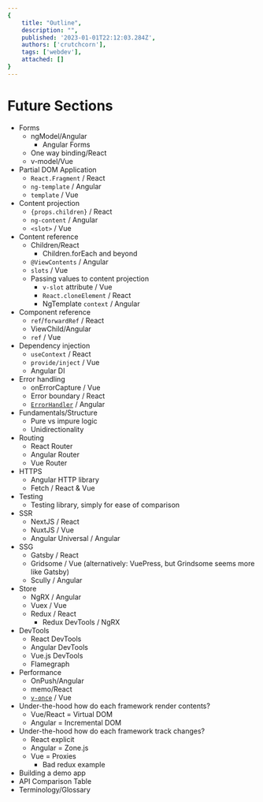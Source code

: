 ```yaml
---
{
    title: "Outline",
    description: "",
    published: '2023-01-01T22:12:03.284Z',
    authors: ['crutchcorn'],
    tags: ['webdev'],
    attached: []
}
---
```


# Future Sections

- Forms
  - ngModel/Angular
    - Angular Forms
  - One way binding/React
  - v-model/Vue
- Partial DOM Application
  - `React.Fragment` / React
  - `ng-template` / Angular
  - `template` / Vue
- Content projection
  - `{props.children}` / React
  - `ng-content` / Angular
  - `<slot>` / Vue
- Content reference
  - Children/React
    - Children.forEach and beyond
  - `@ViewContents` / Angular
  - `slots` / Vue
  - Passing values to content projection
    - `v-slot` attribute / Vue
    - `React.cloneElement` / React
    - NgTemplate `context` / Angular
- Component reference
  - `ref`/`forwardRef` / React
  - ViewChild/Angular
  - `ref` / Vue
- Dependency injection
  - `useContext` / React
  - `provide/inject` / Vue
  - Angular DI 
- Error handling
  - onErrorCapture / Vue
  - Error boundary / React
  - [`ErrorHandler`](https://angular.io/api/core/ErrorHandler) / Angular
- Fundamentals/Structure
  - Pure vs impure logic
  - Unidirectionality
- Routing
  - React Router
  - Angular Router
  - Vue Router
- HTTPS
  - Angular HTTP library
  - Fetch / React & Vue
- Testing
  - Testing library, simply for ease of comparison
- SSR
  - NextJS / React
  - NuxtJS / Vue
  - Angular Universal / Angular
- SSG
  - Gatsby / React
  - Gridsome / Vue (alternatively: VuePress, but Grindsome seems more like Gatsby)
  - Scully / Angular
- Store
  - NgRX / Angular
  - Vuex / Vue
  - Redux / React
    - Redux DevTools / NgRX
- DevTools
  - React DevTools
  - Angular DevTools
  - Vue.js DevTools
  - Flamegraph
- Performance
  - OnPush/Angular
  - memo/React
  - [`v-once`](https://vuejs.org/guide/best-practices/performance.html#v-once) / Vue
- Under-the-hood how do each framework render contents?
  - Vue/React = Virtual DOM
  - Angular = Incremental DOM
- Under-the-hood how do each framework track changes?
  - React explicit
  - Angular = Zone.js
  - Vue = Proxies
    - Bad redux example
- Building a demo app
- API Comparison Table
- Terminology/Glossary

